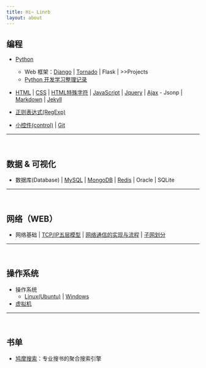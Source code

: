 ```yaml
---
title: Hi~ Linrb
layout: about
---
```

## 编程

- [Python]({{site.baseurl}}/2017/08/09/Python)
    - Web 框架：[Django]({{site.baseurl}}/2017/08/09/Django) \| 
      [Tornado]() \| 
      Flask \| 
      \>>Projects
    - [Python 开发学习整理记录]({{site.baseurl}}/2017/08/09/Python_Full_Stack)
- [HTML]({{site.baseurl}}/2017/09/15/HTML) \| 
  [CSS]() \| 
  [HTML特殊字符]() \| 
  [JavaScript]() \| 
  [Jquery]() \| 
  [Ajax]({{site.baseurl}}/2017/08/09/Ajax) - Jsonp \| 
  [Markdown]({{site.baseurl}}/2017/08/09/Markdown) \| 
  [Jekyll]({{site.baseurl}}/2017/08/09/Jekyll)
  
- [正则表达式(RegExp)]({{site.baseurl}}/2017/08/13/re)
- [小控件(control)]() \| 
  [Git]()


***

<br>

## 数据 & 可视化

- 数据库(Database) \| 
  [MySQL]({{site.baseurl}}/2017/09/16/Mysql) \| 
  [MongoDB]() \| 
  [Redis]({{site.baseurl}}/2017/08/15/redis) \| 
  Oracle \| 
  SQLite

***

<br>

## 网络（WEB）

- 网络基础 \| 
  [TCP/IP五层模型]({{site.baseurl}}/2017/06/30/network-protocol-basics) \| 
  [网络通信的实现与流程]({{site.baseurl}}/2017/07/05/network-communications-achieve-and-process) \| 
  [子网划分]({{site.baseurl}}/2017/07/10/subnet-partition.md)

***

<br>

## 操作系统

- 操作系统
    - [Linux(Ubuntu)]({{site.baseurl}}/2017/08/16/Linux) \| 
      [Windows]()
- [虚拟机]()

***

<br>

## 书单

- [鸠摩搜索](https://www.jiumodiary.com/)：专业搜书的聚合搜索引擎
